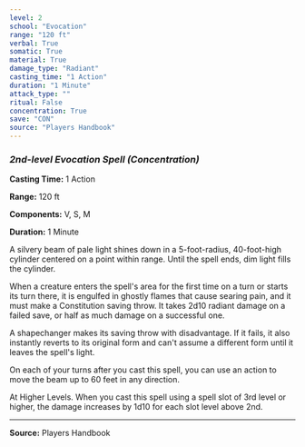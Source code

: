 ```yaml
---
level: 2
school: "Evocation"
range: "120 ft"
verbal: True
somatic: True
material: True
damage_type: "Radiant"
casting_time: "1 Action"
duration: "1 Minute"
attack_type: ""
ritual: False
concentration: True
save: "CON"
source: "Players Handbook"
---
```


### *2nd-level Evocation Spell* *(Concentration)*

**Casting Time:** 1 Action

**Range:** 120 ft

**Components:** V, S, M

**Duration:** 1 Minute

A silvery beam of pale light shines down in a 5-foot-radius, 40-foot-high cylinder centered on a point within range. Until the spell ends, dim light fills the cylinder.
 
 When a creature enters the spell's area for the first time on a turn or starts its turn there, it is engulfed in ghostly flames that cause searing pain, and it must make a Constitution saving throw. It takes 2d10 radiant damage on a failed save, or half as much damage on a successful one.
 
 A shapechanger makes its saving throw with disadvantage. If it fails, it also instantly reverts to its original form and can't assume a different form until it leaves the spell's light.
 
 On each of your turns after you cast this spell, you can use an action to move the beam up to 60 feet in any direction.
 
 At Higher Levels. When you cast this spell using a spell slot of 3rd level or higher, the damage increases by 1d10 for each slot level above 2nd.

---
**Source:** Players Handbook
